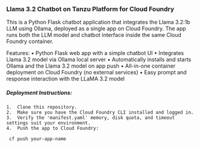 ### Llama 3.2 Chatbot on Tanzu Platform for Cloud Foundry

This is a Python Flask chatbot application that integrates the Llama 3.2:1b LLM using Ollama, deployed as a single app on Cloud Foundry. The app runs both the LLM model and chatbot interface inside the same Cloud Foundry container.

Features: 
	•	Python Flask web app with a simple chatbot UI
	•	Integrates Llama 3.2 model via Ollama local server
	•	Automatically installs and starts Ollama and the Llama 3.2 model on app push
	•	All-in-one container deployment on Cloud Foundry (no external services)
	•	Easy prompt and response interaction with the LLaMA 3.2 model

##### Deployment Instructions: 

	1.	Clone this repository.
	2.	Make sure you have the Cloud Foundry CLI installed and logged in.
	3.	Verify the 'manifest.yaml' memory, disk quota, and timeout settings suit your environment.
	4.	Push the app to Cloud Foundry:

```
 cf push your-app-name
```
